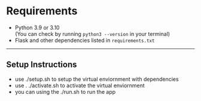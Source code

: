 # Requirements

- Python 3.9 or 3.10  
  (You can check by running `python3 --version` in your terminal)
- Flask and other dependencies listed in `requirements.txt`

---

## Setup Instructions
- use ./setup.sh to setup the virtual enviornment with dependencies
- use . ./activate.sh to activate the virtual enviornment 
- you can using the ./run.sh to run the app